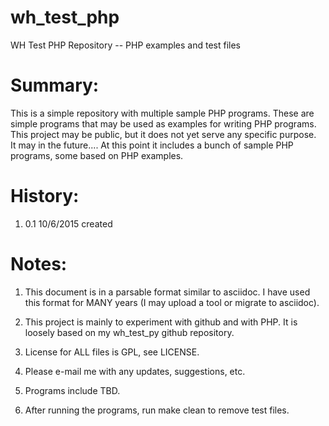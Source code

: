 wh_test_php
============
WH Test PHP Repository -- PHP examples and test files

Summary:
========

This is a simple repository with multiple sample PHP programs.  These are 
simple programs that may be used as examples for writing PHP programs.  
This project may be public, but it does not yet serve any specific purpose.  
It may in the future....  At this point it includes a bunch of sample 
PHP programs, some based on PHP examples.

History:
========

1) 0.1   10/6/2015    created

Notes:
======

1)  This document is in a parsable format similar to asciidoc.  I have used
    this format for MANY years (I may upload a tool or migrate to asciidoc).

2)  This project is mainly to experiment with github and with PHP.  It is
    loosely based on my wh_test_py github repository.

3)  License for ALL files is GPL, see LICENSE.

4)  Please e-mail me with any updates, suggestions, etc.

5)  Programs include TBD.

6)  After running the programs, run make clean to remove test files.
